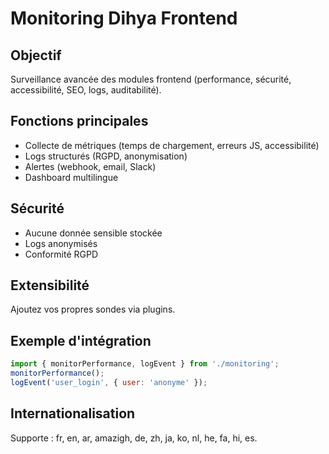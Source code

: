 # Monitoring Dihya Frontend

## Objectif
Surveillance avancée des modules frontend (performance, sécurité, accessibilité, SEO, logs, auditabilité).

## Fonctions principales
- Collecte de métriques (temps de chargement, erreurs JS, accessibilité)
- Logs structurés (RGPD, anonymisation)
- Alertes (webhook, email, Slack)
- Dashboard multilingue

## Sécurité
- Aucune donnée sensible stockée
- Logs anonymisés
- Conformité RGPD

## Extensibilité
Ajoutez vos propres sondes via plugins.

## Exemple d'intégration
```js
import { monitorPerformance, logEvent } from './monitoring';
monitorPerformance();
logEvent('user_login', { user: 'anonyme' });
```

## Internationalisation
Supporte : fr, en, ar, amazigh, de, zh, ja, ko, nl, he, fa, hi, es.

